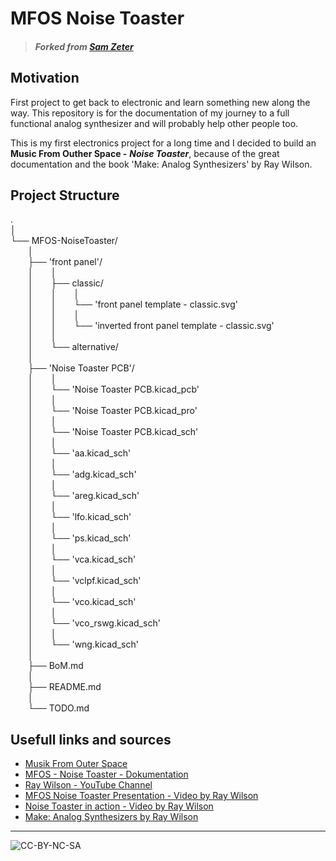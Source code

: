 # MFOS Noise Toaster


> ##### Forked from *[Sam Zeter](https://github.com/samzeter/noise-toaster)*

## Motivation

First project to get back to electronic and learn something new along the way.
This repository is for the documentation of my journey to a full functional analog synthesizer and will probably help other people too.

This is my first electronics project for a long time and I decided to build an __Music From Outher Space -__ __*Noise Toaster*__,  because of the great documentation and the book 'Make: Analog Synthesizers' by Ray Wilson.

## Project Structure
.  
│  
└── MFOS-NoiseToaster/  
&ensp;&ensp;&ensp;&ensp;│  
&ensp;&ensp;&ensp;&ensp;├── 'front panel'/  
&ensp;&ensp;&ensp;&ensp;│&ensp;&ensp;&ensp;&ensp;│  
&ensp;&ensp;&ensp;&ensp;│&ensp;&ensp;&ensp;&ensp;├── classic/  
&ensp;&ensp;&ensp;&ensp;│&ensp;&ensp;&ensp;&ensp;│&ensp;&ensp;&ensp;&ensp;│  
&ensp;&ensp;&ensp;&ensp;│&ensp;&ensp;&ensp;&ensp;│&ensp;&ensp;&ensp;&ensp;└── 'front panel template - classic.svg'  
&ensp;&ensp;&ensp;&ensp;│&ensp;&ensp;&ensp;&ensp;│&ensp;&ensp;&ensp;&ensp;│  
&ensp;&ensp;&ensp;&ensp;│&ensp;&ensp;&ensp;&ensp;│&ensp;&ensp;&ensp;&ensp;└── 'inverted front panel template - classic.svg'  
&ensp;&ensp;&ensp;&ensp;│&ensp;&ensp;&ensp;&ensp;│  
&ensp;&ensp;&ensp;&ensp;│&ensp;&ensp;&ensp;&ensp;└── alternative/  
&ensp;&ensp;&ensp;&ensp;│  
&ensp;&ensp;&ensp;&ensp;├── 'Noise Toaster PCB'/  
&ensp;&ensp;&ensp;&ensp;│&ensp;&ensp;&ensp;&ensp;│  
&ensp;&ensp;&ensp;&ensp;│&ensp;&ensp;&ensp;&ensp;└── 'Noise Toaster PCB.kicad_pcb'  
&ensp;&ensp;&ensp;&ensp;│&ensp;&ensp;&ensp;&ensp;│  
&ensp;&ensp;&ensp;&ensp;│&ensp;&ensp;&ensp;&ensp;└── 'Noise Toaster PCB.kicad_pro'  
&ensp;&ensp;&ensp;&ensp;│&ensp;&ensp;&ensp;&ensp;│  
&ensp;&ensp;&ensp;&ensp;│&ensp;&ensp;&ensp;&ensp;└── 'Noise Toaster PCB.kicad_sch'  
&ensp;&ensp;&ensp;&ensp;│&ensp;&ensp;&ensp;&ensp;│  
&ensp;&ensp;&ensp;&ensp;│&ensp;&ensp;&ensp;&ensp;└── 'aa.kicad_sch'  
&ensp;&ensp;&ensp;&ensp;│&ensp;&ensp;&ensp;&ensp;│  
&ensp;&ensp;&ensp;&ensp;│&ensp;&ensp;&ensp;&ensp;└── 'adg.kicad_sch'  
&ensp;&ensp;&ensp;&ensp;│&ensp;&ensp;&ensp;&ensp;│  
&ensp;&ensp;&ensp;&ensp;│&ensp;&ensp;&ensp;&ensp;└── 'areg.kicad_sch'  
&ensp;&ensp;&ensp;&ensp;│&ensp;&ensp;&ensp;&ensp;│  
&ensp;&ensp;&ensp;&ensp;│&ensp;&ensp;&ensp;&ensp;└── 'lfo.kicad_sch'  
&ensp;&ensp;&ensp;&ensp;│&ensp;&ensp;&ensp;&ensp;│  
&ensp;&ensp;&ensp;&ensp;│&ensp;&ensp;&ensp;&ensp;└── 'ps.kicad_sch'  
&ensp;&ensp;&ensp;&ensp;│&ensp;&ensp;&ensp;&ensp;│  
&ensp;&ensp;&ensp;&ensp;│&ensp;&ensp;&ensp;&ensp;└── 'vca.kicad_sch'  
&ensp;&ensp;&ensp;&ensp;│&ensp;&ensp;&ensp;&ensp;│  
&ensp;&ensp;&ensp;&ensp;│&ensp;&ensp;&ensp;&ensp;└── 'vclpf.kicad_sch'  
&ensp;&ensp;&ensp;&ensp;│&ensp;&ensp;&ensp;&ensp;│  
&ensp;&ensp;&ensp;&ensp;│&ensp;&ensp;&ensp;&ensp;└── 'vco.kicad_sch'  
&ensp;&ensp;&ensp;&ensp;│&ensp;&ensp;&ensp;&ensp;│  
&ensp;&ensp;&ensp;&ensp;│&ensp;&ensp;&ensp;&ensp;└── 'vco_rswg.kicad_sch'  
&ensp;&ensp;&ensp;&ensp;│&ensp;&ensp;&ensp;&ensp;│  
&ensp;&ensp;&ensp;&ensp;│&ensp;&ensp;&ensp;&ensp;└── 'wng.kicad_sch'  
&ensp;&ensp;&ensp;&ensp;│  
&ensp;&ensp;&ensp;&ensp;├── BoM.md  
&ensp;&ensp;&ensp;&ensp;│  
&ensp;&ensp;&ensp;&ensp;├── README.md  
&ensp;&ensp;&ensp;&ensp;│  
&ensp;&ensp;&ensp;&ensp;└── TODO.md  

## Usefull links and sources

* [Musik From Outer Space](http://musicfromouterspace.com/)
* [MFOS - Noise Toaster - Dokumentation](http://musicfromouterspace.com/index.php?MAINTAB=SYNTHDIY&PROJARG=NOISETOASTER/NOISETOASTER.php&VPW=1493&VPH=725)
* [Ray Wilson - YouTube Channel](https://www.youtube.com/@Musicfromouterspace)
* [MFOS Noise Toaster Presentation - Video by Ray Wilson](https://www.youtube.com/watch?v=smFKx6gfOd0)
* [Noise Toaster in action - Video by Ray Wilson](https://www.youtube.com/watch?v=qHlyuIe3wuU)
* [Make: Analog Synthesizers by Ray Wilson](https://learning.oreilly.com/library/view/make-analog-synthesizers/9781449356200/)

---
![CC-BY-NC-SA](https://i.creativecommons.org/l/by-nc-sa/4.0/88x31.png)




